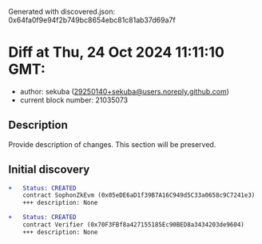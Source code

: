 Generated with discovered.json: 0x64fa0f9e94f2b749bc8654ebc81c81ab37d69a7f

# Diff at Thu, 24 Oct 2024 11:11:10 GMT:

- author: sekuba (<29250140+sekuba@users.noreply.github.com>)
- current block number: 21035073

## Description

Provide description of changes. This section will be preserved.

## Initial discovery

```diff
+   Status: CREATED
    contract SophonZkEvm (0x05eDE6aD1f39B7A16C949d5C33a0658c9C7241e3)
    +++ description: None
```

```diff
+   Status: CREATED
    contract Verifier (0x70F3FBf8a427155185Ec90BED8a3434203de9604)
    +++ description: None
```

